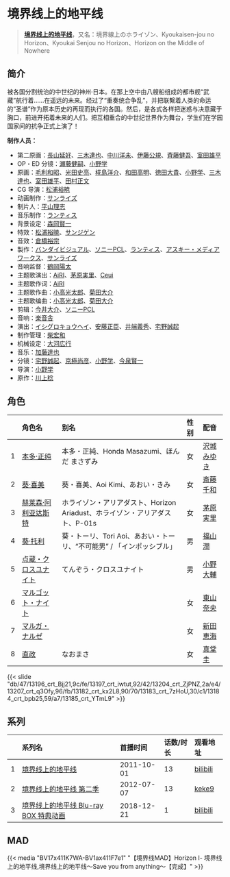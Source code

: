 # 境界线上的地平线


> <u>**[境界线上的地平线](https://bgm.tv/subject/12703)**</u>，又名：境界線上のホライゾン、Kyoukaisen-jou no Horizon、Kyoukai Senjou no Horizon、Horizon on the Middle of Nowhere

## 简介

被各国分割统治的中世纪的神州·日本。在那上空中由八艘船组成的都市舰“武藏”航行着……在遥远的未来。经过了“重奏统合争乱”，并把联繫着人类的命运的“圣谱”作为原本历史的再现而执行的各国。然后，是各式各样把迷惑与决意藏于胸口，前进开拓着未来的人们。把互相重合的中世纪世界作为舞台，学生们在学园国家间的抗争正式上演了！

**制作人员：**
- 第二原画：[長山延好](https://bgm.tv/person/23680)、[三木達也](https://bgm.tv/person/12237)、[中川洋未](https://bgm.tv/person/22533)、[伊藤公規](https://bgm.tv/person/21510)、[斉藤健吾](https://bgm.tv/person/26482)、[室田雄平](https://bgm.tv/person/11574)
- OP・ED 分镜：[瀬藤健嗣](https://bgm.tv/person/18097)、[小野学](https://bgm.tv/person/2718)
- 原画：[毛利和昭](https://bgm.tv/person/674)、[光田史亮](https://bgm.tv/person/12286)、[椛島洋介](https://bgm.tv/person/3665)、[和田高明](https://bgm.tv/person/7519)、[徳田大貴](https://bgm.tv/person/13142)、[小野学](https://bgm.tv/person/2718)、[三木達也](https://bgm.tv/person/12237)、[室田雄平](https://bgm.tv/person/11574)、[田村正文](https://bgm.tv/person/12608)
- CG 导演：[松浦裕暁](https://bgm.tv/person/399)
- 动画制作：[サンライズ](https://bgm.tv/person/189)
- 制片人：[平山理志](https://bgm.tv/person/12054)
- 音乐制作：[ランティス](https://bgm.tv/person/57)
- 背景设定：[森岡賢一](https://bgm.tv/person/28626)
- 特效：[松浦裕暁](https://bgm.tv/person/399)、[サンジゲン](https://bgm.tv/person/7061)
- 音效：[倉橋裕宗](https://bgm.tv/person/21457)
- 製作：[バンダイビジュアル](https://bgm.tv/person/56)、[ソニーPCL](https://bgm.tv/person/1491)、[ランティス](https://bgm.tv/person/57)、[アスキー・メディアワークス](https://bgm.tv/person/6140)、[サンライズ](https://bgm.tv/person/189)
- 音响监督：[鶴岡陽太](https://bgm.tv/person/29)
- 主题歌演出：[AiRI](https://bgm.tv/person/5868)、[茅原実里](https://bgm.tv/person/4421)、[Ceui](https://bgm.tv/person/6141)
- 主题歌作词：[AiRI](https://bgm.tv/person/5868)
- 主题歌作曲：[小高光太郎](https://bgm.tv/person/7456)、[菊田大介](https://bgm.tv/person/7794)
- 主题歌编曲：[小高光太郎](https://bgm.tv/person/7456)、[菊田大介](https://bgm.tv/person/7794)
- 剪辑：[今井大介](https://bgm.tv/person/12113)、[ソニーPCL](https://bgm.tv/person/1491)
- 音响：[楽音舎](https://bgm.tv/person/6132)
- 演出：[イシグロキョウヘイ](https://bgm.tv/person/14365)、[安藤正臣](https://bgm.tv/person/12276)、[井端義秀](https://bgm.tv/person/14831)、[宅野誠起](https://bgm.tv/person/13980)
- 制作管理：[柴宏和](https://bgm.tv/person/36778)
- 机械设定：[大河広行](https://bgm.tv/person/3095)
- 音乐：[加藤達也](https://bgm.tv/person/7663)
- 分镜：[宅野誠起](https://bgm.tv/person/13980)、[京極尚彦](https://bgm.tv/person/13081)、[小野学](https://bgm.tv/person/2718)、[今泉賢一](https://bgm.tv/person/1137)
- 导演：[小野学](https://bgm.tv/person/2718)
- 原作：[川上稔](https://bgm.tv/person/7129)

## 角色

|     |   角色名   |   别名  | 性别 |  配音  |
|:--- |:------  |:----      |:---  |:--   |
| 1 | [本多·正纯](https://bgm.tv/character/13196) | 本多・正純、Honda Masazumi、ほんだ まさずみ | 女 | [沢城みゆき](https://bgm.tv/person/4244) |
| 2 | [葵·喜美](https://bgm.tv/character/13197) | 葵・喜美、Aoi Kimi、あおい・きみ | 女 | [斎藤千和](https://bgm.tv/person/4249) |
| 3 | [赫莱森·阿利亚达斯特](https://bgm.tv/character/13204) | ホライゾン・アリアダスト、Horizon Ariadust、ホライゾン・アリアダスト、P-01s | 女 | [茅原実里](https://bgm.tv/person/4421) |
| 4 | [葵·托利](https://bgm.tv/character/13207) | 葵・トーリ、Tori Aoi、あおい・トーリ、“不可能男” / 「インポッシブル」 | 男 | [福山潤](https://bgm.tv/person/3818) |
| 5 | [点蔵・クロスユナイト](https://bgm.tv/character/13182) | てんぞう・クロスユナイト | 男 | [小野大輔](https://bgm.tv/person/4456) |
| 6 | [マルゴット・ナイト](https://bgm.tv/character/13183) |  | 女 | [東山奈央](https://bgm.tv/person/6010) |
| 7 | [マルガ・ナルゼ](https://bgm.tv/character/13184) |  | 女 | [新田恵海](https://bgm.tv/person/7095) |
| 8 | [直政](https://bgm.tv/character/13185) | なおまさ | 女 | [真堂圭](https://bgm.tv/person/4905) |

{{< slide "db/47/13196_crt_Bjj21,9c/fe/13197_crt_iwtut,92/42/13204_crt_ZjPNZ,2a/e4/13207_crt_q3Ofy,96/fb/13182_crt_kx2L8,90/70/13183_crt_7zHoU,30/c1/13184_crt_bpb25,59/a7/13185_crt_YTmL9" >}}

## 系列

|     | 系列名                                                        | 首播时间       | 话数/时长 | 观看地址                                                      |
| :-- | :--------------------------------------------------------- | :--------- | :---- | :-------------------------------------------------------- |
| 1   | [境界线上的地平线](https://bgm.tv/subject/12703)                   | 2011-10-01 | 13    | [bilibili](https://www.bilibili.com/bangumi/play/ep65607) |
| 2   | [境界线上的地平线 第二季](https://bgm.tv/subject/29307)               | 2012-07-07 | 13    | [keke9](https://www.keke9.app/play/29895-4-266446.html)   |
| 3   | [境界线上的地平线 Blu-ray BOX 特典动画](https://bgm.tv/subject/259874) | 2018-12-21 | 1     | [bilibili](https://www.bilibili.com/video/BV1ut411r7LE)   |


## MAD

{{< media  "BV17x411K7WA-BV1ax411F7e1"
"【境界线MAD】Horizon Ⅰ- 境界线上的地平线,境界线上的地平线～Save you from anything～【完成】"  >}}
